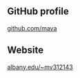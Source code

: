 ## GitHub profile

[github.com/mava](https://github.com/mava)

## Website

[albany.edu/~mv312143](https://www.albany.edu/~mv312143/)
